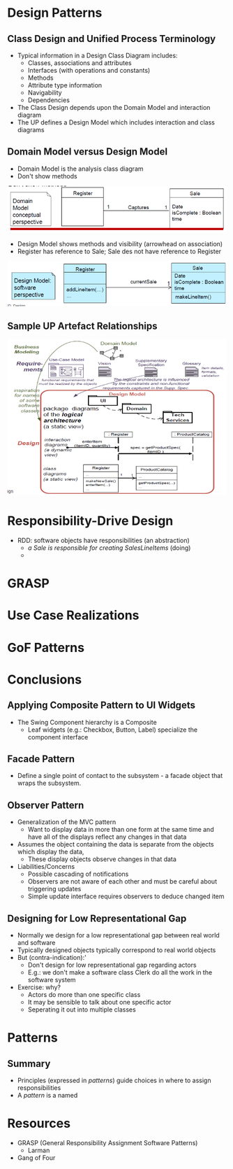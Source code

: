 # Design Patterns
## Class Design and Unified Process Terminology
* Typical information in a Design Class Diagram includes:
    * Classes, associations and attributes
    * Interfaces (with operations and constants)
    * Methods
    * Attribute type information
    * Navigability
    * Dependencies
* The Class Design depends upon the Domain Model and interaction diagram
* The UP defines a Design Model which includes interaction and class diagrams
## Domain Model versus Design Model
* Domain Model is the analysis class diagram
* Don't show methods

![Domain Model](img/domainclass.png)

* Design Model shows methods and visibility (arrowhead on association)
* Register has reference to Sale; Sale des not have reference to Register

![Design Model](img/designmodel.png)

## Sample UP Artefact Relationships
![Artefact](img/artefact.png)
# Responsibility-Drive Design
* RDD: software objects have responsibilities (an abstraction)
    * *a Sale is responsible for creating SalesLineItems* (doing)
    * 
# GRASP
# Use Case Realizations
# GoF Patterns
# Conclusions
## Applying Composite Pattern to UI Widgets
*  The Swing Component hierarchy is a Composite
    *  Leaf widgets (e.g.: Checkbox, Button, Label) specialize the component interface
## Facade Pattern
* Define a single point of contact to the subsystem - a facade object that wraps the subsystem. 

## Observer Pattern
* Generalization of the MVC pattern
    * Want to display data in more than one form at the same time and have all of the displays reflect any changes in that data
* Assumes the object containing the data is separate from the objects which display the data,
    * These display objects observe changes in that data
* Liabilities/Concerns
    * Possible cascading of notifications
    * Observers are not aware of each other and must be careful about triggering updates
    * Simple update interface requires observers to deduce changed item
## Designing for Low Representational Gap
* Normally we design for a low representational gap between real world and software
* Typically designed objects typically correspond to real world objects
* But (contra-indication):'
    * Don't design for low representational gap regarding actors
    * E.g.: we don't make a software class Clerk do all the work in the software system
* Exercise: why?
    * Actors do more than one specific class
    * It may be sensible to talk about one specific actor
    * Seperating it out into multiple classes
# Patterns
## Summary
* Principles (expressed in *patterns*) guide choices in where to assign responsibilities
* A *pattern* is a named
# Resources
* GRASP (General Responsibility Assignment Software Patterns)
    * Larman
* Gang of Four  